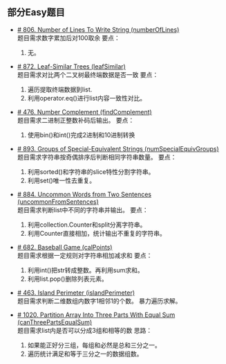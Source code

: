 ## 部分Easy题目

* [# 806. Number of Lines To Write String (numberOfLines)](https://leetcode.com/problems/number-of-lines-to-write-string/)  
题目需求数字累加后对100取余
要点：
    1. 无。

* [# 872. Leaf-Similar Trees (leafSimilar)](https://leetcode.com/problems/leaf-similar-trees/)  
题目需求对比两个二叉树最终端数据是否一致
要点：
    1. 遍历提取终端数据到list.
    2. 利用operator.eq()进行list内容一致性对比。

* [# 476. Number Complement (findComplement)](https://leetcode.com/problems/number-complement/)  
题目需求二进制正整数补码后输出。
要点：
    1. 使用bin()和int()完成2进制和10进制转换
        
* [# 893. Groups of Special-Equivalent Strings (numSpecialEquivGroups)](https://leetcode.com/problems/groups-of-special-equivalent-strings/)  
题目需求字符串按奇偶排序后判断相同字符串数量。
要点：
    1. 利用sorted()和字符串的slice特性分割字符串。
    2. 利用set()唯一性去重复。

* [# 884. Uncommon Words from Two Sentences (uncommonFromSentences)](https://leetcode.com/problems/uncommon-words-from-two-sentences/)  
题目需求判断list中不同的字符串并输出。
要点：
    1. 利用collection.Counter和split分离字符串。
    2. 利用Counter直接相加，统计输出不重复的字符串。

* [# 682. Baseball Game (calPoints)](https://leetcode.com/problems/baseball-game/)  
题目需求根据一定规则对字符串相加减求和
要点：
    1. 利用int()把str转成整数。再利用sum求和。
    2. 利用list.pop()删除列表元素。

* [# 463. Island Perimeter (islandPerimeter)](https://leetcode.com/problems/island-perimeter/)  
题目需求判断二维数组内数字1相邻1的个数。
暴力遍历求解。

* [# 1020. Partition Array Into Three Parts With Equal Sum (canThreePartsEqualSum)](https://leetcode.com/problems/partition-array-into-three-parts-with-equal-sum/)  
题目需求list内是否可以分成3组和相等的数
思路：
    1. 如果能正好分三组，每组和必然是总和三分之一。
    2. 遍历统计满足和等于三分之一的数据组数。